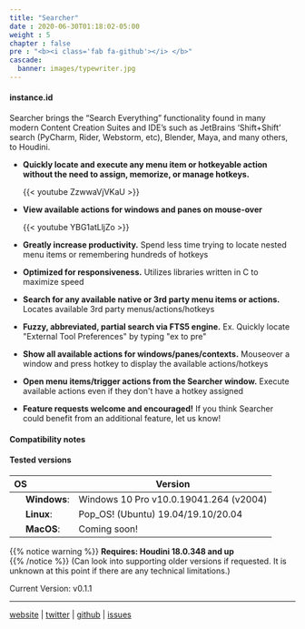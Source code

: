 ```yaml
---
title: "Searcher"
date : 2020-06-30T01:18:02-05:00
weight : 5
chapter : false
pre : "<b><i class='fab fa-github'></i> </b>"
cascade: 
  banner: images/typewriter.jpg
---
```


#### instance.id

Searcher brings the “Search Everything” functionality found in many modern Content Creation Suites and IDE’s such as JetBrains ‘Shift+Shift’ search (PyCharm, Rider, Webstorm, etc), Blender, Maya, and many others, to Houdini.  

* **Quickly locate and execute any menu item or hotkeyable action without the need to assign, memorize, or manage hotkeys.**

    {{< youtube ZzwwaVjVKaU >}}

* **View available actions for windows and panes on mouse-over**

    {{< youtube YBG1atLljZo >}}

* **Greatly increase productivity.** Spend less time trying to locate nested menu items or remembering hundreds of hotkeys  
* **Optimized for responsiveness.** Utilizes libraries written in C to maximize speed  
* **Search for any available native or 3rd party menu items or actions.** Locates available 3rd party menus/actions/hotkeys  
* **Fuzzy, abbreviated, partial search via FTS5 engine.** Ex. Quickly locate "External Tool Preferences" by typing "ex to pre"  
* **Show all available actions for windows/panes/contexts.** Mouseover a window and press hotkey to display the available actions/hotkeys  
* **Open menu items/trigger actions from the Searcher window.** Execute available actions even if they don't have a hotkey assigned  

* **Feature requests welcome and encouraged!** If you think Searcher could benefit from an additional feature, let us know!  

#### Compatibility notes  

#### Tested versions

| OS                                                                  | Version                                |
| :------------------------------------------------------------------ | -------------------------------------- |
| <img src="https://i.imgur.com/SpqCwMf.png" width="16"> **Windows**: | Windows 10 Pro v10.0.19041.264 (v2004) |
| <img src="https://i.imgur.com/EJfXcYN.png" width="16"> **Linux**:   | Pop_OS! (Ubuntu) 19.04/19.10/20.04     |
| <img src="https://i.imgur.com/8FO6lrr.png" width="16"> **MacOS**:   | Coming soon!                           |

{{% notice warning  %}}
**__Requires: Houdini 18.0.348 and up__**  
{{% /notice %}}
(Can look into supporting older versions if requested. It is unknown at this point if there are any technical limitations.)  

Current Version: v0.1.1  

---
<i class="fab fa-firefox fa-1x"></i> [website](https://instance.id/) | <i class="fab fa-twitter fa-1x"></i> [twitter](https://twitter.com/instance_id) | <i class="fab fa-github fa-1x"> </i> [github](https://github.com/instance-id)  | <i class="fa fa-bug fa-1x"></i> [issues](https://github.com/instance-id/searcher_addon/issues?q=) 